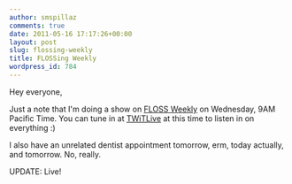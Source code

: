```yaml
---
author: smspillaz
comments: true
date: 2011-05-16 17:17:26+00:00
layout: post
slug: flossing-weekly
title: FLOSSing Weekly
wordpress_id: 784
---
```


Hey everyone,

Just a note that I'm doing a show on [FLOSS Weekly](http://twit.tv/FLOSS) on Wednesday, 9AM Pacific Time. You can tune in at [TWiTLive](http://live.twit.tv/) at this time to listen in on everything :)

I also have an unrelated dentist appointment tomorrow, erm, today actually, and tomorrow. No, really.

UPDATE: Live!
